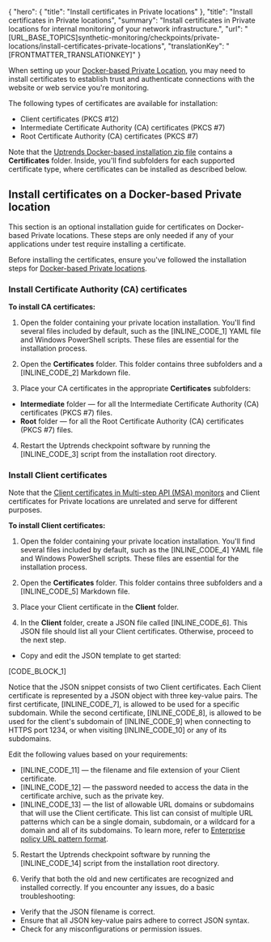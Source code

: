 {
  "hero": {
    "title": "Install certificates in Private locations"
  },
  "title": "Install certificates in Private locations",
  "summary": "Install certificates in Private locations for internal monitoring of your network infrastructure.",
  "url": "[URL_BASE_TOPICS]synthetic-monitoring/checkpoints/private-locations/install-certificates-private-locations",
  "translationKey": "[FRONTMATTER_TRANSLATIONKEY]"
}

When setting up your [Docker-based Private Location]([LINK_URL_1]), you may need to install certificates to establish trust and authenticate connections with the website or web service you're monitoring.

The following types of certificates are available for installation:

- Client certificates (PKCS #12)
- Intermediate Certificate Authority (CA) certificates (PKCS #7)
- Root Certificate Authority (CA) certificates (PKCS #7)

Note that the [Uptrends Docker-based installation zip file]([LINK_URL_2]) contains a **Certificates** folder. Inside, you'll find subfolders for each supported certificate type, where certificates can be installed as described below.

## Install certificates on a Docker-based Private location

This section is an optional installation guide for certificates on Docker-based Private locations. These steps are only needed if any of your applications under test require installing a certificate.

Before installing the certificates, ensure you've followed the installation steps for [Docker-based Private locations]([LINK_URL_3]).

### Install Certificate Authority (CA) certificates

**To install CA certificates:**

1. Open the folder containing your private location installation. You'll find several files included by default, such as the [INLINE_CODE_1] YAML file and Windows PowerShell scripts. These files are essential for the installation process.

2. Open the **Certificates** folder. This folder contains three subfolders and a [INLINE_CODE_2] Markdown file.

3. Place your CA certificates in the appropriate **Certificates** subfolders:

  - **Intermediate** folder — for all the Intermediate Certificate Authority (CA) certificates (PKCS #7) files.
  - **Root** folder — for all the Root Certificate Authority (CA) certificates (PKCS #7) files.
  
4. Restart the Uptrends checkpoint software by running the [INLINE_CODE_3] script from the installation root directory.

### Install Client certificates

Note that the [Client certificates in Multi-step API (MSA) monitors]([LINK_URL_4]) and Client certificates for Private locations are unrelated and serve for different purposes.

**To install Client certificates:**

1. Open the folder containing your private location installation. You'll find several files included by default, such as the [INLINE_CODE_4] YAML file and Windows PowerShell scripts. These files are essential for the installation process.

2. Open the **Certificates** folder. This folder contains three subfolders and a [INLINE_CODE_5] Markdown file.

3. Place your Client certificate in the **Client** folder.

4. In the **Client** folder, create a JSON file called [INLINE_CODE_6]. This JSON file should list all your Client certificates. Otherwise, proceed to the next step.

- Copy and edit the JSON template to get started:

[CODE_BLOCK_1]

Notice that the JSON snippet consists of two Client certificates. Each Client certificate is represented by a JSON object with three key-value pairs. The first certificate, [INLINE_CODE_7], is allowed to be used for a specific subdomain. While the second certificate, [INLINE_CODE_8], is allowed to be used for the client's subdomain of [INLINE_CODE_9] when connecting to HTTPS port 1234, or when visiting [INLINE_CODE_10] or any of its subdomains.

Edit the following values based on your requirements:

  - [INLINE_CODE_11] — the filename and file extension of your Client certificate.
  - [INLINE_CODE_12] — the password needed to access the data in the certificate archive, such as the private key.
  - [INLINE_CODE_13] — the list of allowable URL domains or subdomains that will use the Client certificate. This list can consist of multiple URL patterns which can be a single domain, subdomain, or a wildcard for a domain and all of its subdomains. To learn more, refer to [Enterprise policy URL pattern format]([LINK_URL_5]).

5. Restart the Uptrends checkpoint software by running the [INLINE_CODE_14] script from the installation root directory.

6. Verify that both the old and new certificates are recognized and installed correctly. If you encounter any issues, do a basic troubleshooting:

- Verify that the JSON filename is correct.
- Ensure that all JSON key-value pairs adhere to correct JSON syntax.
- Check for any misconfigurations or permission issues.
